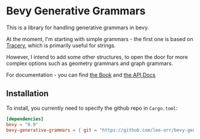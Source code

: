 # Bevy Generative Grammars

This is a library for handling generative grammars in bevy.

At the moment, I'm starting with simple grammars - the first one is based on [Tracery](https://github.com/galaxykate/tracery), which is primarily useful for strings.

However, I intend to add some other structures, to open the door for more complex options such as geometry grammars and graph grammars.

For documentation - you can find [the Book](https://lee-orr.github.io/bevy-generative-grammars) and [the API Docs](https://lee-orr.github.io/bevy-generative-grammars/doc/bevy_generative_grammars/index.html)

## Installation

To install, you currently need to specify the github repo in `Cargo.toml`:

```toml
[dependencies]
bevy = "0.9"
bevy-generative-grammars = { git = "https://github.com/lee-orr/bevy-generative-grammars", features = ["bevy"]}
```
